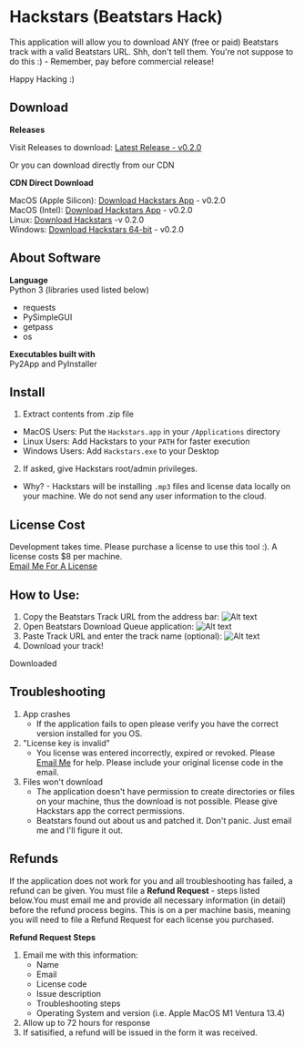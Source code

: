 # Hackstars (Beatstars Hack)
This application will allow you to download ANY (free or paid) Beatstars track with a valid Beatstars URL. Shh, don't tell them. You're not suppose to do this :) - Remember, pay before commercial release!

Happy Hacking :)

## Download

**Releases**

Visit Releases to download: [Latest Release - v0.2.0](https://github.com/ableinc/beatstars-dq/releases/tag/Hackstars_v0.2.0 "Latest Release")<br />

Or you can download directly from our CDN

**CDN Direct Download**

MacOS (Apple Silicon): [Download Hackstars App](https://able.sfo2.cdn.digitaloceanspaces.com/Hackstars_0.2.0.app.zip "Download Here") - v0.2.0<br />
MacOS (Intel): [Download Hackstars App](https://able.sfo2.cdn.digitaloceanspaces.com/Hackstars_v0.2.0_apple_intel.app.zip "Download Here") - v0.2.0<br />
Linux: [Download Hackstars](https://able.sfo2.cdn.digitaloceanspaces.com/Hackstars_0.2.0_linux.zip "Download Here") -v 0.2.0 <br />
Windows: [Download Hackstars 64-bit](https://able.sfo2.cdn.digitaloceanspaces.com/Hackstars_v0.2.0_x86_64.zip "Download Here") - v0.2.0 <br />

## About Software

**Language** <br />
Python 3 (libraries used listed below)
  - requests
  - PySimpleGUI
  - getpass
  - os

**Executables built with**<br />
Py2App and PyInstaller

## Install

1. Extract contents from .zip file
  - MacOS Users: Put the ```Hackstars.app``` in your ```/Applications``` directory
  - Linux Users: Add Hackstars to your ```PATH``` for faster execution
  - Windows Users: Add ```Hackstars.exe``` to your Desktop
2. If asked, give Hackstars root/admin privileges.
  - Why? - Hackstars will be installing ```.mp3``` files and license data locally on your machine. We do not send any user information to the cloud.
 
## License Cost

Development takes time. Please purchase a license to use this tool :). A license costs $8 per machine.<br />
[Email Me For A License](mailto:xkopemusic@gmail.com "Email Me")

## How to Use:

1. Copy the Beatstars Track URL from the address bar:
![Alt text](https://able.sfo2.digitaloceanspaces.com/beatstars_address_line.png "Beatstars Track URL")
2. Open Beatstars Download Queue application:
![Alt text](https://able.sfo2.digitaloceanspaces.com/beatstars_dq_screenshot.png "Beatstars DQ App")
3. Paste Track URL and enter the track name (optional):
![Alt text](https://able.sfo2.digitaloceanspaces.com/beatstars_dq_info.png "Beatstars DQ App Details")
4. Download your track!

Downloaded 
## Troubleshooting

1. App crashes
    - If the application fails to open please verify you have the correct version installed for you OS.
2. "License key is invalid"
    - You license was entered incorrectly, expired or revoked. Please [Email Me](mailto:xkopemusic@gmail.com "xkopemusic@gmail.com") for help. Please include your original license code in the email.
3. Files won't download
    - The application doesn't have permission to create directories or files on your machine, thus the download is not possible. Please give Hackstars app the correct permissions.
    - Beatstars found out about us and patched it. Don't panic. Just email me and I'll figure it out.

## Refunds

If the application does not work for you and all troubleshooting has failed, a refund can be given. You must file a **Refund Request** - steps listed below.You must email me and provide all necessary information (in detail) before the refund process begins. This is on a per machine basis, meaning you will need to file a Refund Request for each license you purchased.

**Refund Request Steps**
1. Email me with this information:
    - Name
    - Email
    - License code
    - Issue description
    - Troubleshooting steps
    - Operating System and version (i.e. Apple MacOS M1 Ventura 13.4)
2. Allow up to 72 hours for response
3. If satisified, a refund will be issued in the form it was received.

